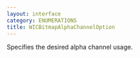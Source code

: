 ```yaml
---
layout: interface
category: ENUMERATIONS
title: WICBitmapAlphaChannelOption
---
```


Specifies the desired alpha channel usage.
